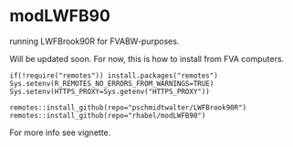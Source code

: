 # modLWFB90
running LWFBrook90R for FVABW-purposes. 

Will be updated soon. For now, this is how to install from FVA computers.

```{r}
if(!require("remotes")) install.packages("remotes") 
Sys.setenv(R_REMOTES_NO_ERRORS_FROM_WARNINGS=TRUE)
Sys.setenv(HTTPS_PROXY=Sys.getenv("HTTPS_PROXY")) 

remotes::install_github(repo="pschmidtwalter/LWFBrook90R") 
remotes::install_github(repo="rhabel/modLWFB90")
```

For more info see vignette.
